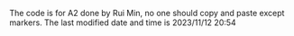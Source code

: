 The code is for A2 done by Rui Min, no one should copy and paste except markers. The last modified date and time is 2023/11/12 20:54
